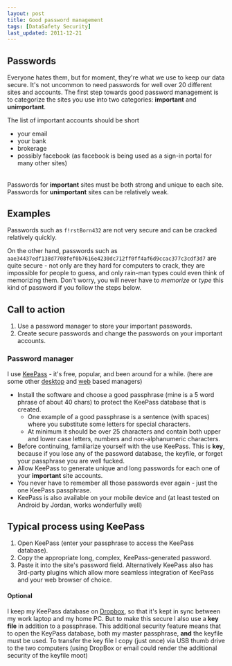 ```yaml
---
layout: post
title: Good password management
tags: [DataSafety Security]
last_updated: 2011-12-21
---
```


## Passwords
Everyone hates them, but for moment, they're what we use to keep our data secure. It's not uncommon to need passwords for well over 20 different sites and accounts. The first step towards good password management is to categorize the sites you use into two categories: **important** and **unimportant**.

The list of important accounts should be short

* your email
* your bank
* brokerage
* possibly facebook (as facebook is being used as a sign-in portal for many other sites)

###### 
Passwords for **important** sites must be both strong and unique to each site. Passwords for **unimportant** sites can be relatively weak.


## Examples
Passwords such as `f!rstBorn432` are not very secure and can be cracked relatively quickly.


On the other hand, passwords such as `aae34437edf138d7708fef0b7616e4230dc712ff0ff4af6d9ccac377c3cdf3d7` are quite secure - not only are they hard for computers to crack, 
they are impossible for people to guess, and only rain-man types could even think of memorizing them. Don't worry, you will never have to _memorize_ or _type_ this kind of password if you follow the steps below.


## Call to action
1. Use a password manager to store your important passwords.
1. Create secure passwords and change the passwords on your important accounts.

### Password manager
I use [KeePass](http://keepass.info/index.html) - it's free, popular, and been around for a while. (here are some other [desktop](http://lifehacker.com/5529133/five-best-password-managers) and [web](http://www.passpack.com/en/professional-password-manager/) based managers)

* Install the software and choose a good passphrase (mine is a 5 word phrase of about 40 chars) to protect the KeePass database that is created.
  * One example of a good passphrase is a sentence (with spaces) where you substitute some letters for special characters.
  * At minimum it should be over 25 characters and contain both upper and lower case letters, numbers and non-alphanumeric characters.
* Before continuing, familiarize yourself with the use KeePass. This is **key**, because if you lose any of the password database, the keyfile, or forget your passphrase you are well fucked.
* Allow KeePass to generate unique and long passwords for each one of your **important** site accounts.
* You never have to remember all those passwords ever again - just the one KeePass passphrase.
* KeePass is also available on your mobile device and (at least tested on Android by Jordan, works wonderfully well)

## Typical process using KeePass
1. Open KeePass (enter your passphrase to access the KeePass database).
1. Copy the appropriate long, complex, KeePass-generated password.
1. Paste it into the site's password field.
Alternatively KeePass also has 3rd-party plugins which allow more seamless integration of KeePass and your web browser of choice.

#### Optional
I keep my KeePass database on [Dropbox](http://db.tt/PnMCV7X), so that it's kept in sync between my work laptop and my home PC. But to make this secure I also use a **key file** in addition to a passphrase. This additional security feature means that to open the KeyPass database, both my master passphrase, **and** the keyfile must be used. To transfer the key file I copy (just once) via USB thumb drive to the two computers (using DropBox or email could render the additional security of the keyfile moot)
